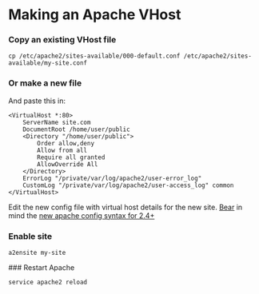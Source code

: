 Making an Apache VHost
======================

### Copy an existing VHost file

~~~
cp /etc/apache2/sites-available/000-default.conf /etc/apache2/sites-available/my-site.conf
~~~

### Or make a new file

And paste this in:

```
<VirtualHost *:80>
	ServerName site.com
	DocumentRoot /home/user/public
	<Directory "/home/user/public">
		Order allow,deny
		Allow from all
		Require all granted
		AllowOverride All
	</Directory>
    ErrorLog "/private/var/log/apache2/user-error_log"
    CustomLog "/private/var/log/apache2/user-access_log" common
</VirtualHost>
```

Edit the new config file with virtual host details for the new site. [Bear](http://pocketrangerblog.com/wp-content/uploads/2013/04/grizzly.jpg) in mind the [new apache config syntax for 2.4+](http://httpd.apache.org/docs/2.4/upgrading.html)

### Enable site

~~~
a2ensite my-site
~~~

### Restart Apache

~~~
service apache2 reload
~~~
